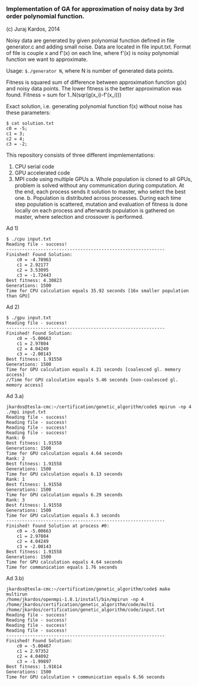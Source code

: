 ### Implementation of GA for approximation of noisy data by 3rd order polynomial function.

(c) Juraj Kardos, 2014

Noisy data are generated by given polynomial function defined in file generator.c and adding small noise. Data are located in file input.txt. Format of file is couple x and f'(x) on each line, where f'(x) is noisy polynomial function we want to approximate.

Usage: `$./generator N`, where N is number of generated data points.

Fitness is squared sum of difference between approximation function g(x) and noisy data points. The lower fitness is the better approximation was found. Fitness = sum for 1..N(sqr(g(x\_i)-f'(x\_i)))

Exact solution, i.e. generating polynomial function f(x) without noise has these parameters:

```
$ cat solution.txt 
c0 = -5;
c1 = 3;
c2 = 4;
c3 = -2;
```

This repository consists of three different impmlementations:
1. CPU serial code
2. GPU accelerated code
3. MPI code using multiple GPUs
    a. Whole population is cloned to all GPUs, problem is solved without any
       communication during computation. At the end, each process sends
       it solution to master, who select the best one.
    b. Population is distributed across processes. During each time step
       population is scattered, mutation and evaluation of fitness is done
       locally on each process and afterwards population is gathered on master,
       where selection and crossover is performed.

Ad 1)

```
$ ./cpu input.txt 
Reading file - success!
------------------------------------------------------------
Finished! Found Solution:
	c0 = -4.78963
	c1 = 2.92177
	c2 = 3.53095
	c3 = -1.72443
Best fitness: 4.30823
Generations: 1500
Time for CPU calculation equals 35.92 seconds [16x smaller population than GPU]
```

Ad 2)

```
$ ./gpu input.txt 
Reading file - success!
------------------------------------------------------------
Finished! Found Solution:
	c0 = -5.00663
	c1 = 2.97804
	c2 = 4.04249
	c3 = -2.00143
Best fitness: 1.91558
Generations: 1500
Time for GPU calculation equals 4.21 seconds [coalesced gl. memory access]
//Time for GPU calculation equals 5.46 seconds [non-coalesced gl. memory access]
```

Ad 3.a)

```
jkardos@tesla-cmc:~/certification/genetic_algorithm/code$ mpirun -np 4 ./mpi input.txt
Reading file - success!
Reading file - success!
Reading file - success!
Reading file - success!
Rank: 0
Best fitness: 1.91558
Generations: 1500
Time for GPU calculation equals 4.64 seconds
Rank: 2
Best fitness: 1.91558
Generations: 1500
Time for GPU calculation equals 6.13 seconds
Rank: 1
Best fitness: 1.91558
Generations: 1500
Time for GPU calculation equals 6.29 seconds
Rank: 3
Best fitness: 1.91558
Generations: 1500
Time for GPU calculation equals 6.3 seconds
------------------------------------------------------------
Finished! Found Solution at process #0: 
	c0 = -5.00663
	c1 = 2.97804
	c2 = 4.04249
	c3 = -2.00143
Best fitness: 1.91558
Generations: 1500
Time for GPU calculation equals 4.64 seconds
Time for communication equals 1.76 seconds

```

Ad 3.b)

```
jkardos@tesla-cmc:~/certification/genetic_algorithm/code$ make multirun
/home/jkardos/openmpi-1.8.1/install/bin/mpirun -np 4 /home/jkardos/certification/genetic_algorithm/code/multi /home/jkardos/certification/genetic_algorithm/code/input.txt
Reading file - success!
Reading file - success!
Reading file - success!
Reading file - success!
------------------------------------------------------------
Finished! Found Solution: 
	c0 = -5.00467
	c1 = 2.97352
	c2 = 4.04092
	c3 = -1.99897
Best fitness: 1.91614
Generations: 1500
Time for GPU calculation + communication equals 6.56 seconds
```
